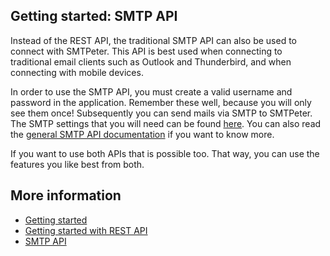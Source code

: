 ## Getting started: SMTP API

Instead of the REST API, the traditional SMTP API can also be used to connect with SMTPeter. This API is 
best used when connecting to traditional email clients such as Outlook and Thunderbird, and when connecting 
with mobile devices. 

In order to use the SMTP API, you must create a valid username and password in the application. Remember 
these well, because you will only see them once! Subsequently you can send mails via SMTP to SMTPeter.
The SMTP settings that you will need can be found [here](smtp-ports). You can also read the
[general SMTP API documentation](smtp-api) if you want to know more.

If you want to use both APIs that is possible too. That way, you can use the features you like best 
from both.

## More information

* [Getting started](./introduction)
* [Getting started with REST API](./introduction-rest-api)
* [SMTP API](smtp-api)
